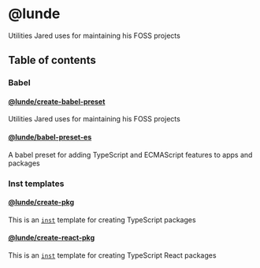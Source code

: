 # @lunde
Utilities Jared uses for maintaining his FOSS projects

## Table of contents
### Babel
#### [@lunde/create-babel-preset](./packages/create-babel-preset)
Utilities Jared uses for maintaining his FOSS projects

#### [@lunde/babel-preset-es](./packages/babel-preset-es)
A babel preset for adding TypeScript and ECMAScript features to apps and packages

### Inst templates
#### [@lunde/create-pkg](./packages/create-pkg)
This is an [`inst`](https://github.com/jaredLunde/inst-pkg) template for creating
TypeScript packages

#### [@lunde/create-react-pkg](./packages/create-react-pkg)
This is an [`inst`](https://github.com/jaredLunde/inst-pkg) template for creating
TypeScript React packages

